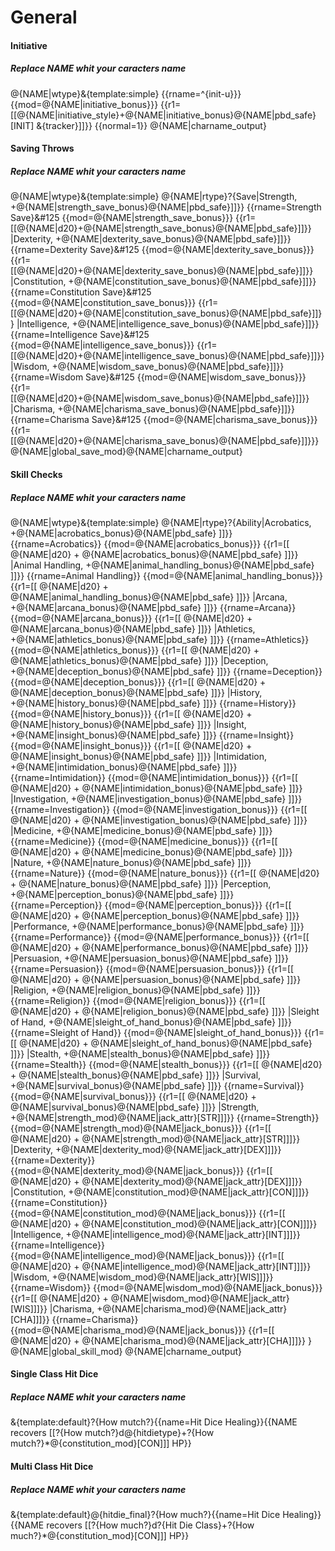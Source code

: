 # General

#### Initiative
##### Replace NAME whit your caracters name
@{NAME|wtype}&{template:simple} {{rname=^{init-u}}} {{mod=@{NAME|initiative_bonus}}} {{r1=[[@{NAME|initiative_style}+@{NAME|initiative_bonus}@{NAME|pbd_safe}[INIT] &{tracker}]]}} {{normal=1}} @{NAME|charname_output}

#### Saving Throws
##### Replace NAME whit your caracters name
@{NAME|wtype}&{template:simple} @{NAME|rtype}?{Save|Strength, +@{NAME|strength_save_bonus}@{NAME|pbd_safe}]]&#125;&#125; {{rname=Strength Save&#125;&#125 {{mod=@{NAME|strength_save_bonus}&#125;&#125; {{r1=[[@{NAME|d20}+@{NAME|strength_save_bonus}@{NAME|pbd_safe}]]&#125;&#125; |Dexterity, +@{NAME|dexterity_save_bonus}@{NAME|pbd_safe}]]&#125;&#125; {{rname=Dexterity Save&#125;&#125 {{mod=@{NAME|dexterity_save_bonus}&#125;&#125; {{r1=[[@{NAME|d20}+@{NAME|dexterity_save_bonus}@{NAME|pbd_safe}]]&#125;&#125; |Constitution, +@{NAME|constitution_save_bonus}@{NAME|pbd_safe}]]&#125;&#125; {{rname=Constitution Save&#125;&#125 {{mod=@{NAME|constitution_save_bonus}&#125;&#125; {{r1=[[@{NAME|d20}+@{NAME|constitution_save_bonus}@{NAME|pbd_safe}]]&#125;&#125; |Intelligence, +@{NAME|intelligence_save_bonus}@{NAME|pbd_safe}]]&#125;&#125; {{rname=Intelligence Save&#125;&#125 {{mod=@{NAME|intelligence_save_bonus}&#125;&#125; {{r1=[[@{NAME|d20}+@{NAME|intelligence_save_bonus}@{NAME|pbd_safe}]]&#125;&#125; |Wisdom, +@{NAME|wisdom_save_bonus}@{NAME|pbd_safe}]]&#125;&#125; {{rname=Wisdom Save&#125;&#125 {{mod=@{NAME|wisdom_save_bonus}&#125;&#125; {{r1=[[@{NAME|d20}+@{NAME|wisdom_save_bonus}@{NAME|pbd_safe}]]&#125;&#125; |Charisma, +@{NAME|charisma_save_bonus}@{NAME|pbd_safe}]]&#125;&#125; {{rname=Charisma Save&#125;&#125 {{mod=@{NAME|charisma_save_bonus}&#125;&#125; {{r1=[[@{NAME|d20}+@{NAME|charisma_save_bonus}@{NAME|pbd_safe}]]&#125;&#125;}@{NAME|global_save_mod}@{NAME|charname_output}


#### Skill Checks
##### Replace NAME whit your caracters name
@{NAME|wtype}&{template:simple} @{NAME|rtype}?{Ability|Acrobatics, +@{NAME|acrobatics_bonus}@{NAME|pbd_safe} ]]&#125;&#125; {{rname=Acrobatics&#125;&#125; {{mod=@{NAME|acrobatics_bonus}&#125;&#125; {{r1=[[ @{NAME|d20} + @{NAME|acrobatics_bonus}@{NAME|pbd_safe} ]]&#125;&#125; |Animal Handling, +@{NAME|animal_handling_bonus}@{NAME|pbd_safe} ]]&#125;&#125; {{rname=Animal Handling&#125;&#125; {{mod=@{NAME|animal_handling_bonus}&#125;&#125; {{r1=[[ @{NAME|d20} + @{NAME|animal_handling_bonus}@{NAME|pbd_safe} ]]&#125;&#125; |Arcana, +@{NAME|arcana_bonus}@{NAME|pbd_safe} ]]&#125;&#125; {{rname=Arcana&#125;&#125; {{mod=@{NAME|arcana_bonus}&#125;&#125; {{r1=[[ @{NAME|d20} + @{NAME|arcana_bonus}@{NAME|pbd_safe} ]]&#125;&#125; |Athletics, +@{NAME|athletics_bonus}@{NAME|pbd_safe} ]]&#125;&#125; {{rname=Athletics&#125;&#125; {{mod=@{NAME|athletics_bonus}&#125;&#125; {{r1=[[ @{NAME|d20} + @{NAME|athletics_bonus}@{NAME|pbd_safe} ]]&#125;&#125; |Deception, +@{NAME|deception_bonus}@{NAME|pbd_safe} ]]&#125;&#125; {{rname=Deception&#125;&#125; {{mod=@{NAME|deception_bonus}&#125;&#125; {{r1=[[ @{NAME|d20} + @{NAME|deception_bonus}@{NAME|pbd_safe} ]]&#125;&#125; |History, +@{NAME|history_bonus}@{NAME|pbd_safe} ]]&#125;&#125; {{rname=History&#125;&#125; {{mod=@{NAME|history_bonus}&#125;&#125; {{r1=[[ @{NAME|d20} + @{NAME|history_bonus}@{NAME|pbd_safe} ]]&#125;&#125; |Insight, +@{NAME|insight_bonus}@{NAME|pbd_safe} ]]&#125;&#125; {{rname=Insight&#125;&#125; {{mod=@{NAME|insight_bonus}&#125;&#125; {{r1=[[ @{NAME|d20} + @{NAME|insight_bonus}@{NAME|pbd_safe} ]]&#125;&#125; |Intimidation, +@{NAME|intimidation_bonus}@{NAME|pbd_safe} ]]&#125;&#125; {{rname=Intimidation&#125;&#125; {{mod=@{NAME|intimidation_bonus}&#125;&#125; {{r1=[[ @{NAME|d20} + @{NAME|intimidation_bonus}@{NAME|pbd_safe} ]]&#125;&#125; |Investigation, +@{NAME|investigation_bonus}@{NAME|pbd_safe} ]]&#125;&#125; {{rname=Investigation&#125;&#125; {{mod=@{NAME|investigation_bonus}&#125;&#125; {{r1=[[ @{NAME|d20} + @{NAME|investigation_bonus}@{NAME|pbd_safe} ]]&#125;&#125; |Medicine, +@{NAME|medicine_bonus}@{NAME|pbd_safe} ]]&#125;&#125; {{rname=Medicine&#125;&#125; {{mod=@{NAME|medicine_bonus}&#125;&#125; {{r1=[[ @{NAME|d20} + @{NAME|medicine_bonus}@{NAME|pbd_safe} ]]&#125;&#125; |Nature, +@{NAME|nature_bonus}@{NAME|pbd_safe} ]]&#125;&#125; {{rname=Nature&#125;&#125; {{mod=@{NAME|nature_bonus}&#125;&#125; {{r1=[[ @{NAME|d20} + @{NAME|nature_bonus}@{NAME|pbd_safe} ]]&#125;&#125; |Perception, +@{NAME|perception_bonus}@{NAME|pbd_safe} ]]&#125;&#125; {{rname=Perception&#125;&#125; {{mod=@{NAME|perception_bonus}&#125;&#125; {{r1=[[ @{NAME|d20} + @{NAME|perception_bonus}@{NAME|pbd_safe} ]]&#125;&#125; |Performance, +@{NAME|performance_bonus}@{NAME|pbd_safe} ]]&#125;&#125; {{rname=Performance&#125;&#125; {{mod=@{NAME|performance_bonus}&#125;&#125; {{r1=[[ @{NAME|d20} + @{NAME|performance_bonus}@{NAME|pbd_safe} ]]&#125;&#125; |Persuasion, +@{NAME|persuasion_bonus}@{NAME|pbd_safe} ]]&#125;&#125; {{rname=Persuasion&#125;&#125; {{mod=@{NAME|persuasion_bonus}&#125;&#125; {{r1=[[ @{NAME|d20} + @{NAME|persuasion_bonus}@{NAME|pbd_safe} ]]&#125;&#125; |Religion, +@{NAME|religion_bonus}@{NAME|pbd_safe} ]]&#125;&#125; {{rname=Religion&#125;&#125; {{mod=@{NAME|religion_bonus}&#125;&#125; {{r1=[[ @{NAME|d20} + @{NAME|religion_bonus}@{NAME|pbd_safe} ]]&#125;&#125; |Sleight of Hand, +@{NAME|sleight_of_hand_bonus}@{NAME|pbd_safe} ]]&#125;&#125; {{rname=Sleight of Hand&#125;&#125; {{mod=@{NAME|sleight_of_hand_bonus}&#125;&#125; {{r1=[[ @{NAME|d20} + @{NAME|sleight_of_hand_bonus}@{NAME|pbd_safe} ]]&#125;&#125; |Stealth, +@{NAME|stealth_bonus}@{NAME|pbd_safe} ]]&#125;&#125; {{rname=Stealth&#125;&#125; {{mod=@{NAME|stealth_bonus}&#125;&#125; {{r1=[[ @{NAME|d20} + @{NAME|stealth_bonus}@{NAME|pbd_safe} ]]&#125;&#125; |Survival, +@{NAME|survival_bonus}@{NAME|pbd_safe} ]]&#125;&#125; {{rname=Survival&#125;&#125; {{mod=@{NAME|survival_bonus}&#125;&#125; {{r1=[[ @{NAME|d20} + @{NAME|survival_bonus}@{NAME|pbd_safe} ]]&#125;&#125; |Strength, +@{NAME|strength_mod}@{NAME|jack_attr}[STR]]]&#125;&#125; {{rname=Strength&#125;&#125; {{mod=@{NAME|strength_mod}@{NAME|jack_bonus}&#125;&#125; {{r1=[[ @{NAME|d20} + @{NAME|strength_mod}@{NAME|jack_attr}[STR]]]&#125;&#125; |Dexterity, +@{NAME|dexterity_mod}@{NAME|jack_attr}[DEX]]]&#125;&#125; {{rname=Dexterity&#125;&#125; {{mod=@{NAME|dexterity_mod}@{NAME|jack_bonus}&#125;&#125; {{r1=[[ @{NAME|d20} + @{NAME|dexterity_mod}@{NAME|jack_attr}[DEX]]]&#125;&#125; |Constitution, +@{NAME|constitution_mod}@{NAME|jack_attr}[CON]]]&#125;&#125; {{rname=Constitution&#125;&#125; {{mod=@{NAME|constitution_mod}@{NAME|jack_bonus}&#125;&#125; {{r1=[[ @{NAME|d20} + @{NAME|constitution_mod}@{NAME|jack_attr}[CON]]]&#125;&#125; |Intelligence, +@{NAME|intelligence_mod}@{NAME|jack_attr}[INT]]]&#125;&#125; {{rname=Intelligence&#125;&#125; {{mod=@{NAME|intelligence_mod}@{NAME|jack_bonus}&#125;&#125; {{r1=[[ @{NAME|d20} + @{NAME|intelligence_mod}@{NAME|jack_attr}[INT]]]&#125;&#125; |Wisdom, +@{NAME|wisdom_mod}@{NAME|jack_attr}[WIS]]]&#125;&#125; {{rname=Wisdom&#125;&#125; {{mod=@{NAME|wisdom_mod}@{NAME|jack_bonus}&#125;&#125; {{r1=[[ @{NAME|d20} + @{NAME|wisdom_mod}@{NAME|jack_attr}[WIS]]]&#125;&#125; |Charisma, +@{NAME|charisma_mod}@{NAME|jack_attr}[CHA]]]&#125;&#125; {{rname=Charisma&#125;&#125; {{mod=@{NAME|charisma_mod}@{NAME|jack_bonus}&#125;&#125; {{r1=[[ @{NAME|d20} + @{NAME|charisma_mod}@{NAME|jack_attr}[CHA]]]&#125;&#125; } @{NAME|global_skill_mod} @{NAME|charname_output}

#### Single Class Hit Dice
##### Replace NAME whit your caracters name
&{template:default}?{How mutch?}{{name=Hit Dice Healing}}{{NAME recovers [[?{How mutch?}d@{hitdietype}+?{How mutch?}*@{constitution_mod}[CON]]] HP}}

#### Multi Class Hit Dice
##### Replace NAME whit your caracters name
&{template:default}@{hitdie_final}?{How much?}{{name=Hit Dice Healing}}{{NAME recovers [[?{How much?}d?{Hit Die Class}+?{How much?}*@{constitution_mod}[CON]]] HP}}
